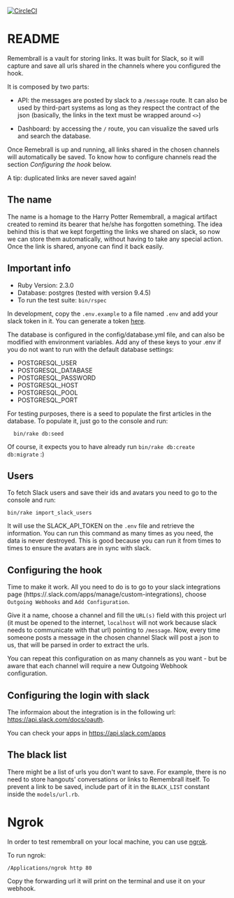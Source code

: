 [![CircleCI](https://circleci.com/gh/arturcp/remembrall/tree/master.svg?style=svg)](https://circleci.com/gh/arturcp/remembrall/tree/master)

# README

Remembrall is a vault for storing links. It was built for Slack, so it will capture
and save all urls shared in the channels where you configured the hook.

It is composed by two parts:

* API: the messages are posted by slack to a `/message` route. It can also be
  used by third-part systems as long as they respect the contract of the json
  (basically, the links in the text must be wrapped around `<>`)

* Dashboard: by accessing the `/` route, you can visualize the saved urls and
  search the database.

Once Remebrall is up and running, all links shared in the chosen channels will
automatically be saved. To know how to configure channels read the section
*Configuring the hook* below.

A tip: duplicated links are never saved again!

## The name

The name is a homage to the Harry Potter Remembrall, a magical artifact created to
remind its bearer that he/she has forgotten something. The idea behind this is
that we kept forgetting the links we shared on slack, so now we can store
them automatically, without having to take any special action. Once the link is
shared, anyone can find it back easily.


## Important info

* Ruby Version: 2.3.0
* Database: postgres (tested with version 9.4.5)
* To run the test suite: `bin/rspec`

In development, copy the `.env.example` to a file named `.env` and add your slack
token in it. You can generate a token [here](https://api.slack.com/docs/oauth-test-tokens).

The database is configured in the config/database.yml file, and can also be
modified with environment variables. Add any of these keys to your .env if
you do not want to run with the default database settings:

* POSTGRESQL_USER
* POSTGRESQL_DATABASE
* POSTGRESQL_PASSWORD
* POSTGRESQL_HOST
* POSTGRESQL_POOL
* POSTGRESQL_PORT

For testing purposes, there is a seed to populate the first articles in the
database. To populate it, just go to the console and run:

```
  bin/rake db:seed
```

Of course, it expects you to have already run `bin/rake db:create db:migrate` :)

## Users

To fetch Slack users and save their ids and avatars you need to go to the
console and run:

```
bin/rake import_slack_users
```

It will use the SLACK_API_TOKEN on the `.env` file and retrieve the information. You
can run this command as many times as you need, the data is never destroyed. This
is good because you can run it from times to times to ensure the avatars are
in sync with slack.

## Configuring the hook

Time to make it work. All you need to do is to go to your slack integrations page
(https://<SLACK NAME>.slack.com/apps/manage/custom-integrations), choose
`Outgoing Webhooks` and `Add Configuration`.

Give it a name, choose a channel and fill the `URL(s)` field with this project
url (it must be opened to the internet, `localhost` will not work because slack needs
to communicate with that url) pointing to `/message`. Now, every time someone posts
a message in the chosen channel Slack will post a json to us, that will be parsed
in order to extract the urls.

You can repeat this configuration on as many channels as you want - but be aware
that each channel will require a new Outgoing Webhook configuration.

## Configuring the login with slack

The informaion about the integration is in the following url:
https://api.slack.com/docs/oauth.

You can check your apps in https://api.slack.com/apps

## The black list

There might be a list of urls you don't want to save. For example, there is no
need to store hangouts' conversations or links to Remembrall itself. To prevent
a link to be saved, include part of it in the `BLACK_LIST` constant inside the
`models/url.rb`.


# Ngrok

In order to test remembrall on your local machine, you can use [ngrok](https://ngrok.com/).

To run ngrok:

```
/Applications/ngrok http 80
```

Copy the forwarding url it will print on the terminal and use it on your webhook.
